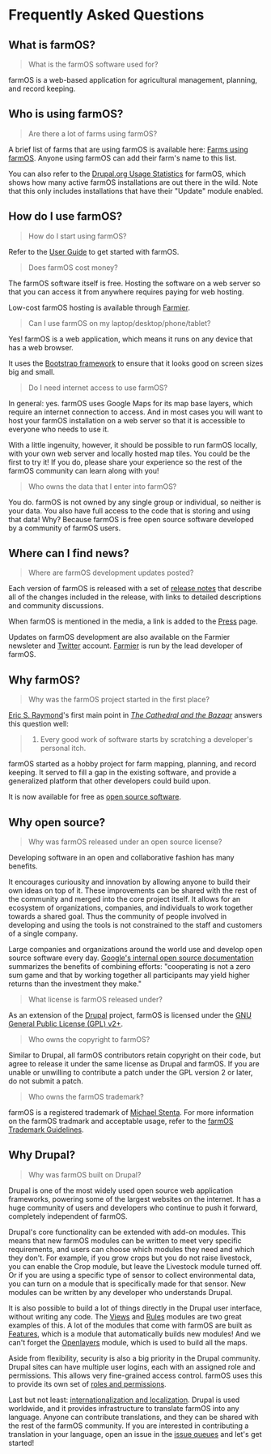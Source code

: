 # Frequently Asked Questions

## What is farmOS?

> What is the farmOS software used for?

farmOS is a web-based application for agricultural management, planning, and
record keeping.

## Who is using farmOS?

> Are there a lot of farms using farmOS?

A brief list of farms that are using farmOS is available here:
[Farms using farmOS]. Anyone using farmOS can add their farm's name to this
list.

You can also refer to the [Drupal.org Usage Statistics] for farmOS, which shows
how many active farmOS installations are out there in the wild. Note that this
only includes installations that have their "Update" module enabled.

## How do I use farmOS?

> How do I start using farmOS?

Refer to the [User Guide] to get started with farmOS.

> Does farmOS cost money?

The farmOS software itself is free. Hosting the software on a web server so that
you can access it from anywhere requires paying for web hosting.

Low-cost farmOS hosting is available through [Farmier].

> Can I use farmOS on my laptop/desktop/phone/tablet?

Yes! farmOS is a web application, which means it runs on any device that has a
web browser.

It uses the [Bootstrap framework] to ensure that it looks good on screen sizes
big and small.

> Do I need internet access to use farmOS?

In general: yes. farmOS uses Google Maps for its map base layers, which require
an internet connection to access. And in most cases you will want to host your
farmOS installation on a web server so that it is accessible to everyone who
needs to use it.

With a little ingenuity, however, it should be possible to run farmOS locally,
with your own web server and locally hosted map tiles. You could be the first
to try it! If you do, please share your experience so the rest of the farmOS
community can learn along with you!

> Who owns the data that I enter into farmOS?

You do. farmOS is not owned by any single group or individual, so neither is
your data. You also have full access to the code that is storing and using that
data! Why? Because farmOS is free open source software developed by a community
of farmOS users.

## Where can I find news?

> Where are farmOS development updates posted?

Each version of farmOS is released with a set of [release notes] that describe
all of the changes included in the release, with links to detailed descriptions
and community discussions.

When farmOS is mentioned in the media, a link is added to the [Press] page.

Updates on farmOS development are also available on the Farmier newsleter and
[Twitter] account. [Farmier] is run by the lead developer of farmOS.

## Why farmOS?

> Why was the farmOS project started in the first place?

[Eric S. Raymond]'s first main point in *[The Cathedral and the Bazaar]* answers
this question well:

> 1. Every good work of software starts by scratching a developer's personal
> itch.

farmOS started as a hobby project for farm mapping, planning, and record
keeping. It served to fill a gap in the existing software, and provide a
generalized platform that other developers could build upon.

It is now available for free as [open source software].

## Why open source?

> Why was farmOS released under an open source license?

Developing software in an open and collaborative fashion has many benefits.

It encourages curiousity and innovation by allowing anyone to build their own
ideas on top of it. These improvements can be shared with the rest of the
community and merged into the core project itself. It allows for an ecosystem
of organizations, companies, and individuals to work together towards a shared
goal. Thus the community of people involved in developing and using the tools
is not constrained to the staff and customers of a single company.

Large companies and organizations around the world use and develop open source
software every day. [Google's internal open source documentation] summarizes
the benefits of combining efforts: "cooperating is not a zero sum game and that
by working together all participants may yield higher returns than the
investment they make."

> What license is farmOS released under?

As an extension of the [Drupal] project, farmOS is licensed under the
[GNU General Public License (GPL) v2+].

> Who owns the copyright to farmOS?

Similar to Drupal, all farmOS contributors retain copyright on their code, but
agree to release it under the same license as Drupal and farmOS. If you are
unable or unwilling to contribute a patch under the GPL version 2 or later, do
not submit a patch.

> Who owns the farmOS trademark?

farmOS is a registered trademark of [Michael Stenta]. For more information on
the farmOS tradmark and acceptable usage, refer to the
[farmOS Trademark Guidelines].

## Why Drupal?

> Why was farmOS built on Drupal?

Drupal is one of the most widely used open source web application frameworks,
powering some of the largest websites on the internet. It has a huge community
of users and developers who continue to push it forward, completely independent
of farmOS.

Drupal's core functionality can be extended with add-on modules. This means that
new farmOS modules can be written to meet very specific requirements, and users
can choose which modules they need and which they don't. For example, if you
grow crops but you do not raise livestock, you can enable the Crop module, but
leave the Livestock module turned off. Or if you are using a specific type of
sensor to collect environmental data, you can turn on a module that is
specifically made for that sensor. New modules can be written by any developer
who understands Drupal.

It is also possible to build a lot of things directly in the Drupal user
interface, without writing any code. The [Views] and [Rules] modules are two
great examples of this. A lot of the modules that come with farmOS are built as
[Features], which is a module that automatically builds new modules! And we
can't forget the [Openlayers] module, which is used to build all the maps.

Aside from flexibility, security is also a big priority in the Drupal
community. Drupal sites can have multiple user logins, each with an assigned
role and permissions. This allows very fine-grained access control. farmOS uses
this to provide its own set of [roles and permissions].

Last but not least: [internationalization and localization]. Drupal is used
worldwide, and it provides infrastructure to translate farmOS into any language.
Anyone can contribute translations, and they can be shared with the rest of the
farmOS community. If you are interested in contributing a translation in your
language, open an issue in the [issue queues] and let's get started!

[release notes]: https://drupal.org/project/farm/releases
[Press]: /community/press
[Twitter]: https://twitter.com/getfarmier
[Farms using farmOS]: /community/farms
[Drupal.org Usage Statistics]: https://drupal.org/project/usage/farm
[Farmier]: https://farmier.com
[User Guide]: /guide
[Bootstrap framework]: http://getbootstrap.com
[Eric S. Raymond]: https://en.wikipedia.org/wiki/Eric_S._Raymond
[The Cathedral and the Bazaar]: http://www.catb.org/~esr/writings/cathedral-bazaar/cathedral-bazaar
[open source software]: https://en.wikipedia.org/wiki/Open-source_software
[Google's internal open source documentation]: https://opensource.google.com/docs/why
[Drupal]: https://drupal.org
[GNU General Public License (GPL) v2+]: https://www.gnu.org/licenses/old-licenses/gpl-2.0.html
[Michael Stenta]: http://mstenta.net
[farmOS Trademark Guidelines]: /community/trademark
[Views]: https://drupal.org/project/views
[Rules]: https://drupal.org/project/rules
[Features]: https://drupal.org/project/features
[Openlayers]: https://drupal.org/project/openlayers
[roles and permissions]: /guide/people
[internationalization and localization]: https://en.wikipedia.org/wiki/Internationalization_and_localization
[issue queues]: /development/issue-queues

